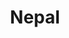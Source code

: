 ---
title: Nepal
layout: post
categories: ['india']
photos: https://photos.app.goo.gl/T2dXKzmxJGQNBtKz7
---